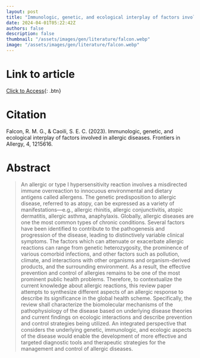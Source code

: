 ```yaml
---
layout: post
title: "Immunologic, genetic, and ecological interplay of factors involved in allergic diseases"
date: 2024-04-01T05:22:42Z
authors: false
description: false
thumbnail: "/assets/images/gen/literature/falcon.webp"
image: "/assets/images/gen/literature/falcon.webp"
---
```

# Link to article
[Click to Access](https://doi.org/10.3389/falgy.2023.1215616){: .btn}

# Citation
Falcon, R. M. G., & Caoili, S. E. C. (2023). Immunologic, genetic, and ecological interplay of factors involved in allergic diseases. Frontiers in Allergy, 4, 1215616.

# Abstract
 > An allergic or type I hypersensitivity reaction involves a misdirected immune overreaction to innocuous environmental and dietary antigens called allergens. The genetic predisposition to allergic disease, referred to as atopy, can be expressed as a variety of manifestations—e.g., allergic rhinitis, allergic conjunctivitis, atopic dermatitis, allergic asthma, anaphylaxis. Globally, allergic diseases are one the most common types of chronic conditions. Several factors have been identified to contribute to the pathogenesis and progression of the disease, leading to distinctively variable clinical symptoms. The factors which can attenuate or exacerbate allergic reactions can range from genetic heterozygosity, the prominence of various comorbid infections, and other factors such as pollution, climate, and interactions with other organisms and organism-derived products, and the surrounding environment. As a result, the effective prevention and control of allergies remains to be one of the most prominent public health problems. Therefore, to contextualize the current knowledge about allergic reactions, this review paper attempts to synthesize different aspects of an allergic response to describe its significance in the global health scheme. Specifically, the review shall characterize the biomolecular mechanisms of the pathophysiology of the disease based on underlying disease theories and current findings on ecologic interactions and describe prevention and control strategies being utilized. An integrated perspective that considers the underlying genetic, immunologic, and ecologic aspects of the disease would enable the development of more effective and targeted diagnostic tools and therapeutic strategies for the management and control of allergic diseases.

